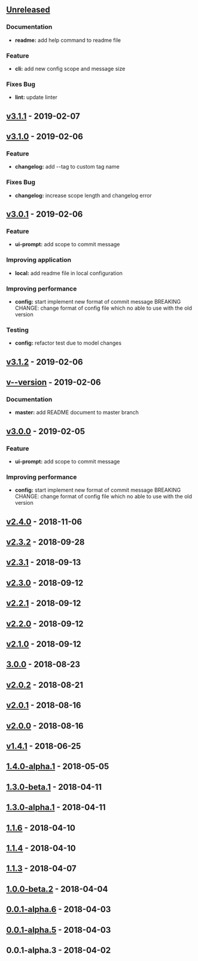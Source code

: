<a name="unreleased"></a>
## [Unreleased]

### Documentation
- **readme:** add help command to readme file

### Feature
- **cli:** add new config scope and message size

### Fixes Bug
- **lint:** update linter


<a name="v3.1.1"></a>
## [v3.1.1] - 2019-02-07

<a name="v3.1.0"></a>
## [v3.1.0] - 2019-02-06
### Feature
- **changelog:** add --tag to custom tag name

### Fixes Bug
- **changelog:** increase scope length and changelog error


<a name="v3.0.1"></a>
## [v3.0.1] - 2019-02-06
### Feature
- **ui-prompt:** add scope to commit message

### Improving application
- **local:** add readme file in local configuration

### Improving performance
- **config:** start implement new format of commit message BREAKING CHANGE: change format of config file which no able to use with the old version

### Testing
- **config:** refactor test due to model changes


<a name="v3.1.2"></a>
## [v3.1.2] - 2019-02-06

<a name="v--version"></a>
## [v--version] - 2019-02-06
### Documentation
- **master:** add README document to master branch


<a name="v3.0.0"></a>
## [v3.0.0] - 2019-02-05
### Feature
- **ui-prompt:** add scope to commit message

### Improving performance
- **config:** start implement new format of commit message BREAKING CHANGE: change format of config file which no able to use with the old version


<a name="v2.4.0"></a>
## [v2.4.0] - 2018-11-06

<a name="v2.3.2"></a>
## [v2.3.2] - 2018-09-28

<a name="v2.3.1"></a>
## [v2.3.1] - 2018-09-13

<a name="v2.3.0"></a>
## [v2.3.0] - 2018-09-12

<a name="v2.2.1"></a>
## [v2.2.1] - 2018-09-12

<a name="v2.2.0"></a>
## [v2.2.0] - 2018-09-12

<a name="v2.1.0"></a>
## [v2.1.0] - 2018-09-12

<a name="3.0.0"></a>
## [3.0.0] - 2018-08-23

<a name="v2.0.2"></a>
## [v2.0.2] - 2018-08-21

<a name="v2.0.1"></a>
## [v2.0.1] - 2018-08-16

<a name="v2.0.0"></a>
## [v2.0.0] - 2018-08-16

<a name="v1.4.1"></a>
## [v1.4.1] - 2018-06-25

<a name="1.4.0-alpha.1"></a>
## [1.4.0-alpha.1] - 2018-05-05

<a name="1.3.0-beta.1"></a>
## [1.3.0-beta.1] - 2018-04-11

<a name="1.3.0-alpha.1"></a>
## [1.3.0-alpha.1] - 2018-04-11

<a name="1.1.6"></a>
## [1.1.6] - 2018-04-10

<a name="1.1.4"></a>
## [1.1.4] - 2018-04-10

<a name="1.1.3"></a>
## [1.1.3] - 2018-04-07

<a name="1.0.0-beta.2"></a>
## [1.0.0-beta.2] - 2018-04-04

<a name="0.0.1-alpha.6"></a>
## [0.0.1-alpha.6] - 2018-04-03

<a name="0.0.1-alpha.5"></a>
## [0.0.1-alpha.5] - 2018-04-03

<a name="0.0.1-alpha.3"></a>
## 0.0.1-alpha.3 - 2018-04-02

[Unreleased]: https://github.com/kamontat/gitgo/compare/v3.1.1...HEAD
[v3.1.1]: https://github.com/kamontat/gitgo/compare/v3.1.0...v3.1.1
[v3.1.0]: https://github.com/kamontat/gitgo/compare/v3.0.1...v3.1.0
[v3.0.1]: https://github.com/kamontat/gitgo/compare/v3.1.2...v3.0.1
[v3.1.2]: https://github.com/kamontat/gitgo/compare/v--version...v3.1.2
[v--version]: https://github.com/kamontat/gitgo/compare/v3.0.0...v--version
[v3.0.0]: https://github.com/kamontat/gitgo/compare/v2.4.0...v3.0.0
[v2.4.0]: https://github.com/kamontat/gitgo/compare/v2.3.2...v2.4.0
[v2.3.2]: https://github.com/kamontat/gitgo/compare/v2.3.1...v2.3.2
[v2.3.1]: https://github.com/kamontat/gitgo/compare/v2.3.0...v2.3.1
[v2.3.0]: https://github.com/kamontat/gitgo/compare/v2.2.1...v2.3.0
[v2.2.1]: https://github.com/kamontat/gitgo/compare/v2.2.0...v2.2.1
[v2.2.0]: https://github.com/kamontat/gitgo/compare/v2.1.0...v2.2.0
[v2.1.0]: https://github.com/kamontat/gitgo/compare/3.0.0...v2.1.0
[3.0.0]: https://github.com/kamontat/gitgo/compare/v2.0.2...3.0.0
[v2.0.2]: https://github.com/kamontat/gitgo/compare/v2.0.1...v2.0.2
[v2.0.1]: https://github.com/kamontat/gitgo/compare/v2.0.0...v2.0.1
[v2.0.0]: https://github.com/kamontat/gitgo/compare/v1.4.1...v2.0.0
[v1.4.1]: https://github.com/kamontat/gitgo/compare/1.4.0-alpha.1...v1.4.1
[1.4.0-alpha.1]: https://github.com/kamontat/gitgo/compare/1.3.0-beta.1...1.4.0-alpha.1
[1.3.0-beta.1]: https://github.com/kamontat/gitgo/compare/1.3.0-alpha.1...1.3.0-beta.1
[1.3.0-alpha.1]: https://github.com/kamontat/gitgo/compare/1.1.6...1.3.0-alpha.1
[1.1.6]: https://github.com/kamontat/gitgo/compare/1.1.4...1.1.6
[1.1.4]: https://github.com/kamontat/gitgo/compare/1.1.3...1.1.4
[1.1.3]: https://github.com/kamontat/gitgo/compare/1.0.0-beta.2...1.1.3
[1.0.0-beta.2]: https://github.com/kamontat/gitgo/compare/0.0.1-alpha.6...1.0.0-beta.2
[0.0.1-alpha.6]: https://github.com/kamontat/gitgo/compare/0.0.1-alpha.5...0.0.1-alpha.6
[0.0.1-alpha.5]: https://github.com/kamontat/gitgo/compare/0.0.1-alpha.3...0.0.1-alpha.5
